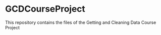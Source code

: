 GCDCourseProject
================

This repository contains the files of the Getting and Cleaning Data Course Project
